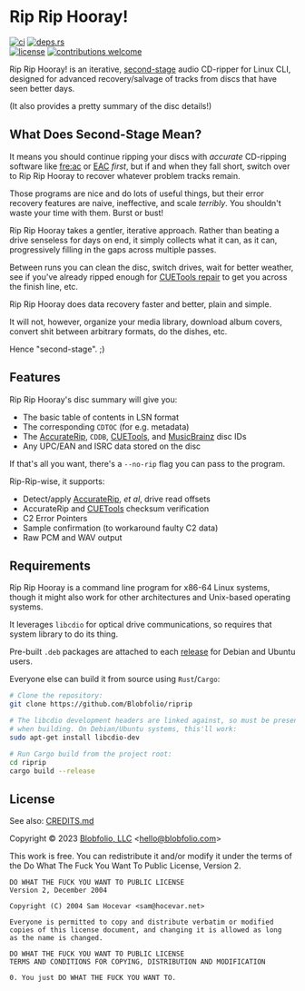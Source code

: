 # Rip Rip Hooray!

[![ci](https://img.shields.io/github/actions/workflow/status/Blobfolio/riprip/ci.yaml?style=flat-square&label=ci)](https://github.com/Blobfolio/riprip/actions)
[![deps.rs](https://deps.rs/repo/github/blobfolio/riprip/status.svg?style=flat-square&label=deps.rs)](https://deps.rs/repo/github/blobfolio/riprip)<br>
[![license](https://img.shields.io/badge/license-wtfpl-ff1493?style=flat-square)](https://en.wikipedia.org/wiki/WTFPL)
[![contributions welcome](https://img.shields.io/badge/PRs-welcome-brightgreen.svg?style=flat-square&label=contributions)](https://github.com/Blobfolio/riprip/issues)


Rip Rip Hooray! is an iterative, [second-stage](#what-does-second-stage-mean) audio CD-ripper for Linux CLI, designed for advanced recovery/salvage of tracks from discs that have seen better days.

(It also provides a pretty summary of the disc details!)



## What Does Second-Stage Mean?

It means you should continue ripping your discs with _accurate_ CD-ripping software like [fre:ac](https://github.com/enzo1982/freac/) or [EAC](https://www.exactaudiocopy.de/) _first_, but if and when they fall short, switch over to Rip Rip Hooray to recover whatever problem tracks remain.

Those programs are nice and do lots of useful things, but their error recovery features are naive, ineffective, and scale _terribly_. You shouldn't waste your time with them. Burst or bust!

Rip Rip Hooray takes a gentler, iterative approach. Rather than beating a drive senseless for days on end, it simply collects what it can, as it can, progressively filling in the gaps across multiple passes.

Between runs you can clean the disc, switch drives, wait for better weather, see if you've already ripped enough for [CUETools repair](http://cue.tools/wiki/CUETools_Database) to get you across the finish line, etc.

Rip Rip Hooray does data recovery faster and better, plain and simple.

It will not, however, organize your media library, download album covers, convert shit between arbitrary formats, do the dishes, etc.

Hence "second-stage". ;)



## Features

Rip Rip Hooray's disc summary will give you:

* The basic table of contents in LSN format
* The corresponding `CDTOC` (for e.g. metadata)
* The [AccurateRip](http://www.accuraterip.com/), `CDDB`, [CUETools](http://cue.tools/wiki/CUETools_Database), and [MusicBrainz](https://musicbrainz.org/) disc IDs
* Any UPC/EAN and ISRC data stored on the disc

If that's all you want, there's a `--no-rip` flag you can pass to the program.

Rip-Rip-wise, it supports:

* Detect/apply [AccurateRip](http://www.accuraterip.com/), _et al_, drive read offsets
* AccurateRip and [CUETools](http://cue.tools/wiki/CUETools_Database) checksum verification
* C2 Error Pointers
* Sample confirmation (to workaround faulty C2 data)
* Raw PCM and WAV output



## Requirements

Rip Rip Hooray is a command line program for x86-64 Linux systems, though it might also work for other architectures and Unix-based operating systems.

It leverages `libcdio` for optical drive communications, so requires that system library to do its thing.

Pre-built `.deb` packages are attached to each [release](https://github.com/Blobfolio/riprip/releases) for Debian and Ubuntu users.

Everyone else can build it from source using `Rust`/`Cargo`:

```bash
# Clone the repository:
git clone https://github.com/Blobfolio/riprip

# The libcdio development headers are linked against, so must be present
# when building. On Debian/Ubuntu systems, this'll work:
sudo apt-get install libcdio-dev

# Run Cargo build from the project root:
cd riprip
cargo build --release
```



## License

See also: [CREDITS.md](CREDITS.md)

Copyright © 2023 [Blobfolio, LLC](https://blobfolio.com) &lt;hello@blobfolio.com&gt;

This work is free. You can redistribute it and/or modify it under the terms of the Do What The Fuck You Want To Public License, Version 2.

    DO WHAT THE FUCK YOU WANT TO PUBLIC LICENSE
    Version 2, December 2004
    
    Copyright (C) 2004 Sam Hocevar <sam@hocevar.net>
    
    Everyone is permitted to copy and distribute verbatim or modified
    copies of this license document, and changing it is allowed as long
    as the name is changed.
    
    DO WHAT THE FUCK YOU WANT TO PUBLIC LICENSE
    TERMS AND CONDITIONS FOR COPYING, DISTRIBUTION AND MODIFICATION
    
    0. You just DO WHAT THE FUCK YOU WANT TO.
